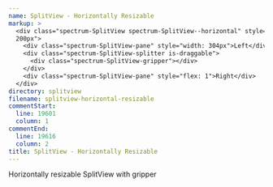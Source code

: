 ```yaml
---
name: SplitView - Horizontally Resizable
markup: >
  <div class="spectrum-SplitView spectrum-SplitView--horizontal" style="height:
  200px">
    <div class="spectrum-SplitView-pane" style="width: 304px">Left</div>
    <div class="spectrum-SplitView-splitter is-draggable">
      <div class="spectrum-SplitView-gripper"></div>
    </div>
    <div class="spectrum-SplitView-pane" style="flex: 1">Right</div>
  </div>
directory: splitview
filename: splitview-horizontal-resizable
commentStart:
  line: 19601
  column: 1
commentEnd:
  line: 19616
  column: 2
title: SplitView - Horizontally Resizable
---
```

Horizontally resizable SplitView with gripper